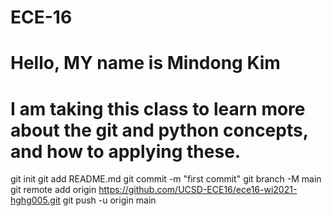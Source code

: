 # ECE-16
# Hello, MY name is Mindong Kim
# I am taking this class to learn more about the git and python concepts, and how to applying these.
git init
git add README.md
git commit -m "first commit"
git branch -M main
git remote add origin https://github.com/UCSD-ECE16/ece16-wi2021-hghg005.git
git push -u origin main
